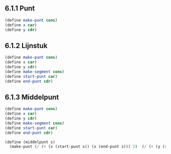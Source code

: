 ## 6.1.1 Punt
```scheme
(define make-punt cons)
(define x car)
(define y cdr)
```

## 6.1.2 Lijnstuk
```scheme
(define make-punt cons)
(define x car)
(define y cdr)
(define make-segment cons)
(define start-punt car)
(define end-punt cdr)
```

## 6.1.3 Middelpunt
```scheme
(define make-punt cons)
(define x car)
(define y cdr)
(define make-segment cons)
(define start-punt car)
(define end-punt cdr)

(define (middelpunt s)
  (make-punt (/ (+ (x (start-punt s)) (x (end-punt s))) 2)  (/ (+ (y (start-punt s)) (y (end-punt s))) 2)))
```
